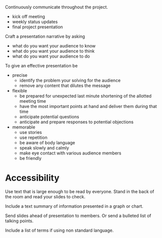 Continuously communicate throughout the project.

- kick off meeting
- weekly status updates
- final project presentation

Craft a presentation narrative by asking

- what do you want your audience to know
- what do you want your audience to think
- what do you want your audience to do

To give an effective presentation be

- precise
	- identify the problem your solving for the audience
	- remove any content that dilutes the message
- flexible
	- be prepared for unexpected last minute shortening of the allotted meeting time
	- have the most important points at hand and deliver them during that time
	- anticipate potential questions
	- anticipate and prepare responses to potential objections
- memorable
	- use stories
	- use repetition
	- be aware of body language
	- speak slowly and calmly
	- make eye contact with various audience members
	- be friendly

# Accessibility

Use text that is large enough to be read by everyone. Stand in the back of the room and read your slides to check.

Include a text summary of information presented in a graph or chart.

Send slides ahead of presentation to members. Or send a bulleted list of talking points.

Include a list of terms if using non standard language.

